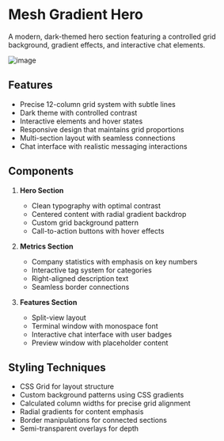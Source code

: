 # Mesh Gradient Hero

A modern, dark-themed hero section featuring a controlled grid background, gradient effects, and interactive chat elements.

![image](https://github.com/user-attachments/assets/b86300cb-1ce8-4ae3-943e-f22b0ff788c1)

## Features
- Precise 12-column grid system with subtle lines
- Dark theme with controlled contrast
- Interactive elements and hover states
- Responsive design that maintains grid proportions
- Multi-section layout with seamless connections
- Chat interface with realistic messaging interactions

## Components
1. **Hero Section**
   - Clean typography with optimal contrast
   - Centered content with radial gradient backdrop
   - Custom grid background pattern
   - Call-to-action buttons with hover effects

2. **Metrics Section**
   - Company statistics with emphasis on key numbers
   - Interactive tag system for categories
   - Right-aligned description text
   - Seamless border connections

3. **Features Section**
   - Split-view layout
   - Terminal window with monospace font
   - Interactive chat interface with user badges
   - Preview window with placeholder content

## Styling Techniques
- CSS Grid for layout structure
- Custom background patterns using CSS gradients
- Calculated column widths for precise grid alignment
- Radial gradients for content emphasis
- Border manipulations for connected sections
- Semi-transparent overlays for depth
